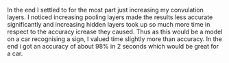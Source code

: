 In the end I settled to for the most part just increasing my convulation layers. I noticed increasing pooling layers made the results less accurate significantly and increasing hidden layers took up so much more time in respect to the accuracy icrease they caused. Thus as this would be a model on a car recognising a sign, I valued time slightly more than accuracy. In the end i got an accuracy of about 98% in 2 seconds which would be great for a car.